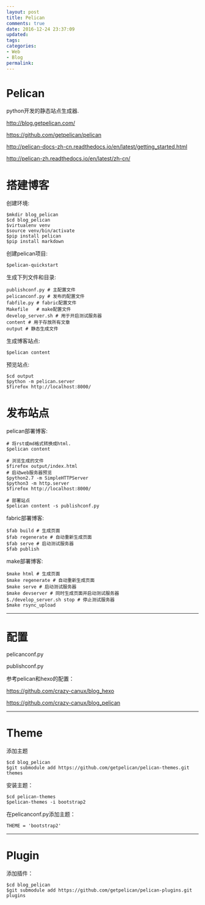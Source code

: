 ```yaml
---
layout: post
title: Pelican
comments: true
date: 2016-12-24 23:37:09
updated:
tags:
categories:
- Web
- Blog
permalink:
---
```


# Pelican

python开发的静态站点生成器.

<http://blog.getpelican.com/>

<https://github.com/getpelican/pelican>

<http://pelican-docs-zh-cn.readthedocs.io/en/latest/getting_started.html>

<http://pelican-zh.readthedocs.io/en/latest/zh-cn/>

# 搭建博客

创建环境:

    $mkdir blog_pelican
    $cd blog_pelican
    $virtualenv venv
    $source venv/bin/activate
    $pip install pelican
    $pip install markdown

创建pelican项目:

    $pelican-quickstart

生成下列文件和目录:

    publishconf.py # 主配置文件
    pelicanconf.py # 发布的配置文件
    fabfile.py # fabric配置文件
    Makefile   # make配置文件
    develop_server.sh # 用于开启测试服务器
    content # 用于存放所有文章
    output # 静态生成文件

生成博客站点:

    $pelican content

预览站点:

    $cd output
    $python -m pelican.server
    $firefox http://localhost:8000/

# 发布站点

pelican部署博客:

    # 将rst或md格式转换成html.
    $pelican content

    # 浏览生成的文件
    $firefox output/index.html
    # 启动web服务器预览
    $python2.7 -m SimpleHTTPServer
    $python3 -m http.server
    $firefox http://localhost:8000/

    # 部署站点
    $pelican content -s publishconf.py

fabric部署博客:

    $fab build # 生成页面
    $fab regenerate # 自动重新生成页面
    $fab serve # 启动测试服务器
    $fab publish

make部署博客:

    $make html # 生成页面
    $make regenerate # 自动重新生成页面
    $make serve # 启动测试服务器
    $make devserver # 同时生成页面并启动测试服务器
    $./develop_server.sh stop # 停止测试服务器
    $make rsync_upload

***

# 配置

pelicanconf.py

publishconf.py

参考pelican和hexo的配置：

<https://github.com/crazy-canux/blog_hexo>

<https://github.com/crazy-canux/blog_pelican>

***

# Theme

添加主题

    $cd blog_pelican
    $git submodule add https://github.com/getpelican/pelican-themes.git themes

安装主题：

    $cd pelican-themes
    $pelican-themes -i bootstrap2

在pelicanconf.py添加主题：

    THEME = 'bootstrap2'

***

# Plugin

添加插件：

    $cd blog_pelican
    $git submodule add https://github.com/getpelican/pelican-plugins.git plugins

